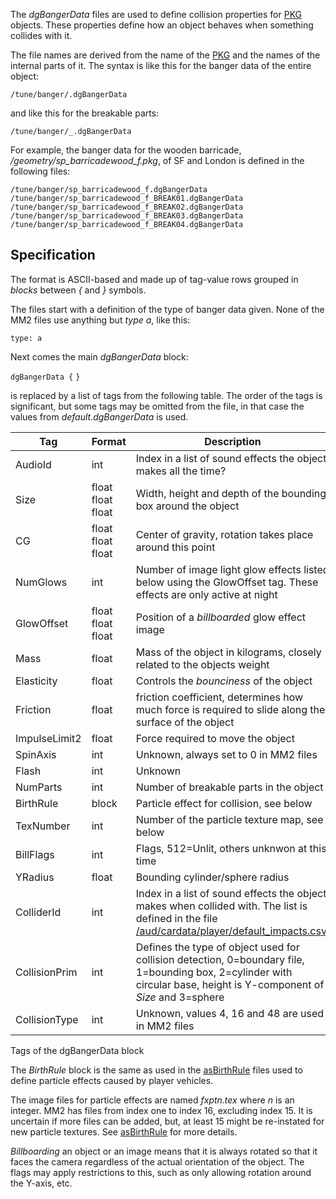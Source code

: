 The *dgBangerData* files are used to define collision properties for
[PKG](PKG "wikilink") objects. These properties define how an object
behaves when something collides with it.

The file names are derived from the name of the [PKG](PKG "wikilink")
and the names of the internal parts of it. The syntax is like this for
the banger data of the entire object:

`/tune/banger/`<pkgname>`.dgBangerData`

and like this for the breakable parts:

`/tune/banger/`<pkgname>`_`<partname>`.dgBangerData`

For example, the banger data for the wooden barricade,
*/geometry/sp_barricadewood_f.pkg*, of SF and London is defined in the
following files:

`/tune/banger/sp_barricadewood_f.dgBangerData`
`/tune/banger/sp_barricadewood_f_BREAK01.dgBangerData`
`/tune/banger/sp_barricadewood_f_BREAK02.dgBangerData`
`/tune/banger/sp_barricadewood_f_BREAK03.dgBangerData`
`/tune/banger/sp_barricadewood_f_BREAK04.dgBangerData`

## Specification

The format is ASCII-based and made up of tag-value rows grouped in
*blocks* between *{* and *}* symbols.

The files start with a definition of the type of banger data given. None
of the MM2 files use anything but *type a*, like this:

`type: a`

Next comes the main *dgBangerData* block:

`dgBangerData {`
<tags>
`}`

*<tags>* is replaced by a list of tags from the following table. The
order of the tags is significant, but some tags may be omitted from the
file, in that case the values from *default.dgBangerData* is used.

| Tag           | Format            | Description                                                                                                                                                                       |
| ------------- | ----------------- | --------------------------------------------------------------------------------------------------------------------------------------------------------------------------------- |
| AudioId       | int               | Index in a list of sound effects the object makes all the time?                                                                                                                   |
| Size          | float float float | Width, height and depth of the bounding box around the object                                                                                                                     |
| CG            | float float float | Center of gravity, rotation takes place around this point                                                                                                                         |
| NumGlows      | int               | Number of image light glow effects listed below using the GlowOffset tag. These effects are only active at night                                                                  |
| GlowOffset    | float float float | Position of a *billboarded* glow effect image                                                                                                                                     |
| Mass          | float             | Mass of the object in kilograms, closely related to the objects weight                                                                                                            |
| Elasticity    | float             | Controls the *bounciness* of the object                                                                                                                                           |
| Friction      | float             | friction coefficient, determines how much force is required to slide along the surface of the object                                                                              |
| ImpulseLimit2 | float             | Force required to move the object                                                                                                                                                 |
| SpinAxis      | int               | Unknown, always set to 0 in MM2 files                                                                                                                                             |
| Flash         | int               | Unknown                                                                                                                                                                           |
| NumParts      | int               | Number of breakable parts in the object                                                                                                                                           |
| BirthRule     | block             | Particle effect for collision, see below                                                                                                                                          |
| TexNumber     | int               | Number of the particle texture map, see below                                                                                                                                     |
| BillFlags     | int               | Flags, 512=Unlit, others unknwon at this time                                                     |
| YRadius       | float             | Bounding cylinder/sphere radius                                                                                                                                                   |
| ColliderId    | int               | Index in a list of sound effects the object makes when collided with. The list is defined in the file [/aud/cardata/player/default_impacts.csv](default_impacts.csv "wikilink"). |
| CollisionPrim | int               | Defines the type of object used for collision detection, 0=boundary file, 1=bounding box, 2=cylinder with circular base, height is Y-component of *Size* and 3=sphere             |
| CollisionType | int               | Unknown, values 4, 16 and 48 are used in MM2 files                                                                                                                                |

Tags of the dgBangerData block

The *BirthRule* block is the same as used in the
[asBirthRule](asBirthRule "wikilink") files used to define particle
effects caused by player vehicles.

The image files for particle effects are named *fxptn.tex* where *n* is
an integer. MM2 has files from index one to index 16, excluding index
15. It is uncertain if more files can be added, but, at least 15 might
be re-instated for new particle textures. See
[asBirthRule](asBirthRule "wikilink") for more details.

*Billboarding* an object or an image means that it is always rotated so
that it faces the camera regardless of the actual orientation of the
object. The flags may apply restrictions to this, such as only allowing
rotation around the Y-axis, etc.

